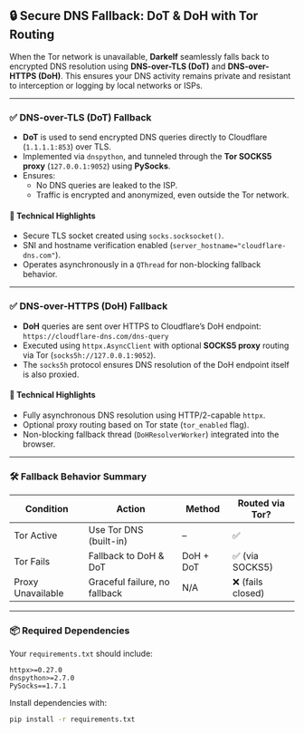 ## 🔒 Secure DNS Fallback: DoT & DoH with Tor Routing

When the Tor network is unavailable, **Darkelf** seamlessly falls back to encrypted DNS resolution using **DNS-over-TLS (DoT)** and **DNS-over-HTTPS (DoH)**. This ensures your DNS activity remains private and resistant to interception or logging by local networks or ISPs.

---

### ✅ DNS-over-TLS (DoT) Fallback

- **DoT** is used to send encrypted DNS queries directly to Cloudflare (`1.1.1.1:853`) over TLS.
- Implemented via `dnspython`, and tunneled through the **Tor SOCKS5 proxy** (`127.0.0.1:9052`) using **PySocks**.
- Ensures:
  - No DNS queries are leaked to the ISP.
  - Traffic is encrypted and anonymized, even outside the Tor network.

#### 🧱 Technical Highlights

- Secure TLS socket created using `socks.socksocket()`.
- SNI and hostname verification enabled (`server_hostname="cloudflare-dns.com"`).
- Operates asynchronously in a `QThread` for non-blocking fallback behavior.

---

### ✅ DNS-over-HTTPS (DoH) Fallback

- **DoH** queries are sent over HTTPS to Cloudflare’s DoH endpoint:  
  `https://cloudflare-dns.com/dns-query`
- Executed using `httpx.AsyncClient` with optional **SOCKS5 proxy** routing via Tor (`socks5h://127.0.0.1:9052`).
- The `socks5h` protocol ensures DNS resolution of the DoH endpoint itself is also proxied.

#### 🧱 Technical Highlights

- Fully asynchronous DNS resolution using HTTP/2-capable `httpx`.
- Optional proxy routing based on Tor state (`tor_enabled` flag).
- Non-blocking fallback thread (`DoHResolverWorker`) integrated into the browser.

---

### 🛠 Fallback Behavior Summary

| Condition         | Action                         | Method     | Routed via Tor? |
|------------------|--------------------------------|------------|------------------|
| Tor Active        | Use Tor DNS (built-in)         | –          | ✅               |
| Tor Fails         | Fallback to DoH & DoT          | DoH + DoT  | ✅ (via SOCKS5)   |
| Proxy Unavailable | Graceful failure, no fallback  | N/A        | ❌ (fails closed) |

---

### 📦 Required Dependencies

Your `requirements.txt` should include:

```
httpx>=0.27.0
dnspython>=2.7.0
PySocks==1.7.1
```

Install dependencies with:

```bash
pip install -r requirements.txt
```
